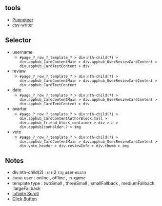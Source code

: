 ## tools
- [Puppeteer](https://pptr.dev/)
- [csv-writer](https://www.npmjs.com/package/csv-writer)

## Selector
- username
  - `#page_?_row_?_template_? > div:nth-child(?) > div.apphub_CardContentMain > div.apphub_UserReviewCardContent > div.apphub_CardTextContent > div `
- review 
  - `#page_?_row_?_template_? > div:nth-child(?) > div.apphub_CardContentMain > div.apphub_UserReviewCardContent > div.apphub_CardTextContent`
- date 
  - `#page_?_row_?_template_? > div:nth-child(?) > div.apphub_CardContentMain > div.apphub_UserReviewCardContent > div.apphub_CardTextContent > div`
- avartar
  - `#page_?_row_?_template_? > div:nth-child(?) > div.apphub_CardContentAuthorBlock.tall > div.apphub_friend_block_container > div > a > div.appHubIconHolder.? > img`
- vote
  - `#page_?_row_?_template_? > div:nth-child(?) > div.apphub_CardContentMain > div.apphub_UserReviewCardContent > div.vote_header > div.reviewInfo > div.thumb > img`

## Notes
- div:nth-child(2) : เลข 2 ระบุ user คนแรก 
- สถานะ user : online , offline , in-game
- template type : twoSmall , threeSmall , smallFallback , mediumFallback ,largeFallback
- [Infinite Scroll](https://www.youtube.com/watch?v=nDBdvqRWvCw&t=287s)
- [Click Button](https://stackoverflow.com/questions/46342930/puppeteer-button-press) 
